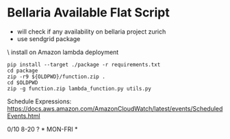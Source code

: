# Bellaria Available Flat Script
- will check if any availability on bellaria project zurich
- use sendgrid package

\\ install on Amazon lambda deployment

```shell
pip install --target ./package -r requirements.txt
cd package
zip -r9 ${OLDPWD}/function.zip .
cd $OLDPWD
zip -g function.zip lambda_function.py utils.py
```

Schedule Expressions:
https://docs.aws.amazon.com/AmazonCloudWatch/latest/events/ScheduledEvents.html

0/10 8-20 ? *  MON-FRI * 
